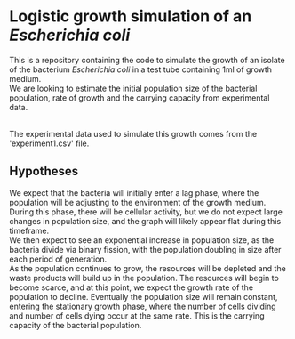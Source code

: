 # Logistic growth simulation of an *Escherichia coli*
This is a repository containing the code to simulate the growth of an isolate of the bacterium *Escherichia coli* in a test tube containing 1ml of growth medium.
<br>
We are looking to estimate the initial population size of the bacterial population, rate of growth and the carrying capacity from experimental data.

<br>
The experimental data used to simulate this growth comes from the 'experiment1.csv' file.

## Hypotheses
We expect that the bacteria will initially enter a lag phase, where the population will be adjusting to the environment of the growth medium. During this phase, there will be cellular activity, but we do not expect large changes in population size, and the graph will likely appear flat during this timeframe.
<br>
We then expect to see an exponential increase in population size, as the bacteria divide via binary fission, with the population doubling in size after each period of generation.
<br>
As the population continues to grow, the resources will be depleted and the waste products will build up in the population. The resources will begin to become scarce, and at this point, we expect the growth rate of the population to decline. Eventually the population size will remain constant, entering the stationary growth phase, where the number of cells dividing and number of cells dying occur at the same rate. This is the carrying capacity of the bacterial population.
